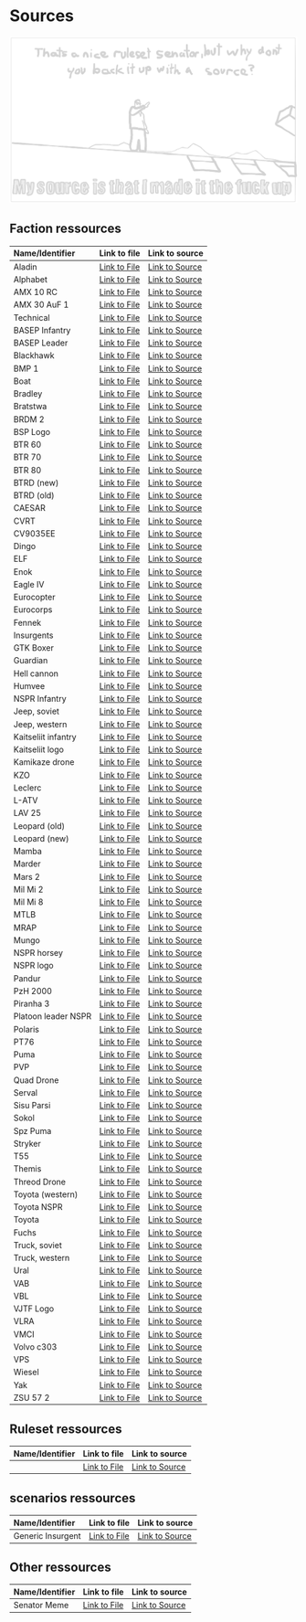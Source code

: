# Sources

![i made it the fuck up](/ruleset/ressources/senator.excalidraw.png)

## Faction ressources

| Name/Identifier | Link to file | Link to source |
| :--- | :--- | :--- |
| Aladin | [Link to File]() | [Link to Source]() |
| Alphabet | [Link to File]() | [Link to Source]() |
| AMX 10 RC | [Link to File]() | [Link to Source]() |
| AMX 30 AuF 1 | [Link to File]() | [Link to Source]() |
| Technical | [Link to File]() | [Link to Source]() |
| BASEP Infantry | [Link to File]() | [Link to Source]() |
| BASEP Leader | [Link to File]() | [Link to Source]() |
| Blackhawk | [Link to File]() | [Link to Source](https://www.twz.com/ukraine-invasion-opens-eastern-european-door-for-u-s-helicopters) |
| BMP 1 | [Link to File]() | [Link to Source]() |
| Boat | [Link to File]() | [Link to Source]() |
| Bradley | [Link to File]() | [Link to Source](https://gagadget.com/de/205384-es-ist-offiziell-die-usa-werden-m2-bradley-schutzenpanzer-an-die-ukraine-liefern/#photo1) |
| Bratstwa | [Link to File]() | [Link to Source]() |
| BRDM 2 | [Link to File]() | [Link to Source]() |
| BSP Logo | [Link to File]() | [Link to Source]() |
| BTR 60 | [Link to File]() | [Link to Source]() |
| BTR 70 | [Link to File]() | [Link to Source](https://de.wikipedia.org/wiki/BTR-70#/media/Datei:Victory_park_(Kazan)_(262-6).jpg) |
| BTR 80 | [Link to File]() | [Link to Source]() |
| BTRD (new) | [Link to File]() | [Link to Source]() |
| BTRD (old) | [Link to File]() | [Link to Source]() |
| CAESAR | [Link to File]() | [Link to Source]() |
| CVRT | [Link to File]() | [Link to Source]() |
| CV9035EE | [Link to File]() | [Link to Source]() |
| Dingo | [Link to File]() | [Link to Source]() |
| ELF | [Link to File]() | [Link to Source]() |
| Enok | [Link to File]() | [Link to Source]() |
| Eagle IV | [Link to File]() | [Link to Source]() |
| Eurocopter | [Link to File]() | [Link to Source]() |
| Eurocorps | [Link to File]() | [Link to Source]() |
| Fennek | [Link to File]() | [Link to Source]() |
| Insurgents | [Link to File](../factions/ressources/generic-insurgent.excalidraw.png) | [Link to Source](https://de.pinterest.com/pin/73816881388789176/) |
| GTK Boxer | [Link to File]() | [Link to Source]() |
| Guardian | [Link to File]() | [Link to Source](https://www.trident-miniatures.com/index.php/en/military-models-en/us-forces/m1117-guardian-detail) |
| Hell cannon | [Link to File]() | [Link to Source]() |
| Humvee | [Link to File]() | [Link to Source]() |
| NSPR Infantry | [Link to File]() | [Link to Source]() |
| Jeep, soviet | [Link to File]() | [Link to Source]() |
| Jeep, western | [Link to File]() | [Link to Source]() |
| Kaitseliit infantry | [Link to File]() | [Link to Source]() |
| Kaitseliit logo | [Link to File]() | [Link to Source]() |
| Kamikaze drone | [Link to File]() | [Link to Source]() |
| KZO | [Link to File]() | [Link to Source]() |
| Leclerc | [Link to File]() | [Link to Source]() |
| L-ATV | [Link to File]() | [Link to Source](https://www.nationaldefensemagazine.org/articles/2022/1/25/oshkosh-defense-unveils-new-hybrid-electric-jltv) |
| LAV 25 | [Link to File]() | [Link to Source](http://www.trumpeter-china.com/index.php?g=home&m=product&a=show&id=1641&l=en) |
| Leopard (old) | [Link to File]() | [Link to Source]() |
| Leopard (new) | [Link to File]() | [Link to Source]() |
| Mamba | [Link to File]() | [Link to Source]() |
| Marder | [Link to File]() | [Link to Source]() |
| Mars 2 | [Link to File]() | [Link to Source]() |
| Mil Mi 2 | [Link to File]() | [Link to Source]() |
| Mil Mi 8 | [Link to File]() | [Link to Source]() |
| MTLB | [Link to File]() | [Link to Source]() |
| MRAP | [Link to File]() | [Link to Source](https://www.motortrend.com/news/163-news140129-surplus-mrap-military-vehicles-given-away-free/) |
| Mungo | [Link to File]() | [Link to Source]() |
| NSPR horsey | [Link to File]() | [Link to Source]() |
| NSPR logo | [Link to File]() | [Link to Source]() |
| Pandur | [Link to File]() | [Link to Source]() |
| PzH 2000 | [Link to File]() | [Link to Source]() |
| Piranha 3 | [Link to File]() | [Link to Source]() |
| Platoon leader NSPR | [Link to File]() | [Link to Source]() |
| Polaris | [Link to File]() | [Link to Source]() |
| PT76 | [Link to File]() | [Link to Source]() |
| Puma | [Link to File]() | [Link to Source]() |
| PVP | [Link to File]() | [Link to Source]() |
| Quad Drone | [Link to File]() | [Link to Source]() |
| Serval | [Link to File]() | [Link to Source]() |
| Sisu Parsi | [Link to File]() | [Link to Source]() |
| Sokol | [Link to File]() | [Link to Source]() |
| Spz Puma | [Link to File]() | [Link to Source]() |
| Stryker | [Link to File]() | [Link to Source](https://en.wikipedia.org/wiki/Stryker#/media/File:A_Stryker_armored_vehicle_manned_by_U.S._Soldiers_with_the_2nd_Cavalry_Regiment_moves_in_a_convoy_during_exercise_Saber_Junction_near_Hohenfels,_Germany_121023-A-ZR192-004.jpg) |
| T55 | [Link to File]() | [Link to Source]() |
| Themis | [Link to File]() | [Link to Source]() |
| Threod Drone | [Link to File]() | [Link to Source]() |
| Toyota (western) | [Link to File]() | [Link to Source]() |
| Toyota NSPR | [Link to File]() | [Link to Source]() |
| Toyota | [Link to File]() | [Link to Source]() |
| Fuchs | [Link to File]() | [Link to Source]() |
| Truck, soviet | [Link to File]() | [Link to Source]() |
| Truck, western | [Link to File]() | [Link to Source]() |
| Ural | [Link to File]() | [Link to Source]() |
| VAB | [Link to File]() | [Link to Source]() |
| VBL | [Link to File]() | [Link to Source]() |
| VJTF Logo | [Link to File]() | [Link to Source]() |
| VLRA | [Link to File]() | [Link to Source]() |
| VMCI | [Link to File]() | [Link to Source]() |
| Volvo c303 | [Link to File]() | [Link to Source]() |
| VPS | [Link to File]() | [Link to Source]() |
| Wiesel | [Link to File]() | [Link to Source]() |
| Yak | [Link to File]() | [Link to Source]() |
| ZSU 57 2 | [Link to File]() | [Link to Source]() |

## Ruleset ressources

| Name/Identifier | Link to file | Link to source |
| :--- | :--- | :--- |
| | [Link to File]() | [Link to Source]() |

## scenarios ressources

| Name/Identifier | Link to file | Link to source |
| :--- | :--- | :--- |
| Generic Insurgent | [Link to File]() | [Link to Source]() |

## Other ressources

| Name/Identifier | Link to file | Link to source |
| :--- | :--- | :--- |
| Senator Meme | [Link to File](../ruleset/ressources/senator.excalidraw.png) | [Link to Source](https://tenor.com/view/metal-gear-rising-metal-gear-rising-revengeance-senator-armstrong-revengeance-i-made-it-the-fuck-up-gif-25029602/) |
